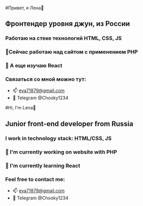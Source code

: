 #Привет, я Лена👋
## Фронтендер уровня джун, из России
### Работаю на стеке технологий HTML, CSS, JS
### 🔭Сейчас работаю над сайтом с применением PHP
### 🌱 А еще изучаю React
### Связаться со мной можно тут:
* 📫 eva71879@gmail.com
* 💬 Telegram @Chooky1234


#Hi, I'm Lena👋
## Junior front-end developer from Russia 

### I work in technology stack: HTML/CSS, JS
### 🔭 I'm currently working on website with PHP
### 🌱 I'm currently learning React
### Feel free to contact me:
* 📫 eva71879@gmail.com
* 💬 Telegram @Chooky1234
